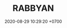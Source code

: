 ---
layout: 
permalink: /team/:title.html
categories: subs08
maincover: /assets/avatars/male1.webp
tickets: 1
date: 2020-08-29 10:29:20 +0700
title: RABBYAN
vip: #/assets/mis/vip.png
sub: #/assets/mis/sub.png
gift: #/assets/mis/gift.png
bits: /assets/mis/bits.png
gifter: BARBIIUX
---